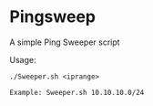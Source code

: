 # Pingsweep
A simple Ping Sweeper script
  
  Usage:
    
    ./Sweeper.sh <iprange>
    
    Example: Sweeper.sh 10.10.10.0/24
